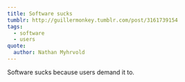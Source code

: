 ```yaml
---
title: Software sucks
tumblr: http://guillermonkey.tumblr.com/post/3161739154
tags:
  - software
  - users
quote:
  author: Nathan Myhrvold
---
```


Software sucks because users demand it to.
